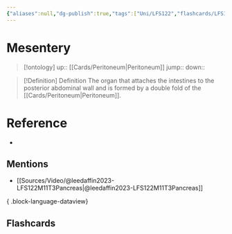 ```yaml
---
{"aliases":null,"dg-publish":true,"tags":["Uni/LFS122","flashcards/LFS122"],"permalink":"/cards/mesentery/","dgPassFrontmatter":true}
---
```


# Mesentery

> [!ontology]
> up:: [[Cards/Peritoneum\|Peritoneum]]
> jump:: 
> down:: 

> [!Definition] Definition
> The organ that attaches the intestines to the posterior abdominal wall and is formed by a double fold of the [[Cards/Peritoneum\|Peritoneum]].

# Reference

- 

## Mentions

- [[Sources/Video/@leedaffin2023-LFS122M11T3Pancreas\|@leedaffin2023-LFS122M11T3Pancreas]]

{ .block-language-dataview}

## Flashcards